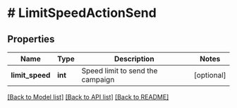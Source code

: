 # # LimitSpeedActionSend

## Properties

Name | Type | Description | Notes
------------ | ------------- | ------------- | -------------
**limit_speed** | **int** | Speed limit to send the campaign | [optional] 

[[Back to Model list]](../../README.md#documentation-for-models) [[Back to API list]](../../README.md#documentation-for-api-endpoints) [[Back to README]](../../README.md)


